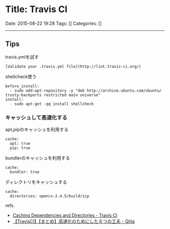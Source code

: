 # Title: Travis CI

Date: 2015-08-22 19:28
Tags: []
Categories: []

---

## Tips

travis.ymlを試す

	[Validate your .travis.yml file](http://lint.travis-ci.org/)

shellcheck使う

```
before_install:
  - sudo add-apt-repository -y "deb http://archive.ubuntu.com/ubuntu/ trusty-backports restricted main universe"
install:
  - sudo apt-get -qq install shellcheck
```

### キャッシュして高速化する

apt,pipのキャッシュを利用する

	cache:
	  apt: true
	  pip: true

bundlerのキャッシュを利用する

	cache:
	  bundler: true

ディレクトリをキャッシュする

	cache:
	  directories: opencv-2.4.5/build/zip

refs.

* [Caching Dependencies and Directories - Travis CI](http://docs.travis-ci.com/user/caching/)
* [【TravisCI】【まとめ】高速化のためにした８つの工夫 - Qiita](http://qiita.com/oh_rusty_nail/items/6d709f48443b6c474392)

